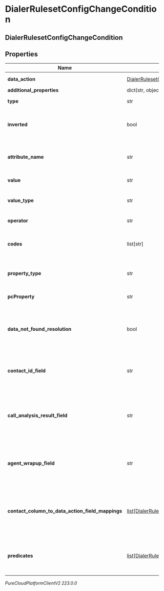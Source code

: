 # DialerRulesetConfigChangeCondition

## DialerRulesetConfigChangeCondition

## Properties

|Name | Type | Description | Notes|
|------------ | ------------- | ------------- | -------------|
| **data_action** | [DialerRulesetConfigChangeUriReference](DialerRulesetConfigChangeUriReference) | A UriReference for a resource | [optional] |
| **additional_properties** | dict(str, object) |  | [optional] |
| **type** | str | The type of the condition | [optional] |
| **inverted** | bool | Indicates whether to evaluate for the opposite of the stated condition; default is false | [optional] |
| **attribute_name** | str | An attribute name associated with the condition (applies only to certain rule conditions) | [optional] |
| **value** | str | A value associated with the condition | [optional] |
| **value_type** | str | Determines the type of the value associated with the condition | [optional] |
| **operator** | str | An operation type for condition evaluation | [optional] |
| **codes** | list[str] | List of wrap-up code identifiers (used only in conditions of type &#39;wrapupCondition&#39;) | [optional] |
| **property_type** | str | Determines the type of the property associated with the condition | [optional] |
| **pcProperty** | str | A value associated with the property type of this condition | [optional] |
| **data_not_found_resolution** | bool | The result of this condition if the data action returns a result indicating there was no data. Required for a DataActionCondition. | [optional] |
| **contact_id_field** | str | The input field from the data action that the contactId will be passed to for this condition. Valid for a dataActionCondition. | [optional] |
| **call_analysis_result_field** | str | The input field from the data action that the callAnalysisResult will be passed to for this condition. Valid for a wrapup dataActionCondition. | [optional] |
| **agent_wrapup_field** | str | The input field from the data action that the agentWrapup will be passed to for this condition. Valid for a wrapup dataActionCondition. | [optional] |
| **contact_column_to_data_action_field_mappings** | [list[DialerRulesetConfigChangeContactColumnToDataActionFieldMapping]](DialerRulesetConfigChangeContactColumnToDataActionFieldMapping) | A list of mappings defining which contact data fields will be passed to which data action input fields for this condition. Valid for a dataActionCondition. | [optional] |
| **predicates** | [list[DialerRulesetConfigChangeDataActionConditionPredicate]](DialerRulesetConfigChangeDataActionConditionPredicate) | A list of predicates defining the comparisons to use for this condition. Required for a dataActionCondition. | [optional] |



_PureCloudPlatformClientV2 223.0.0_
